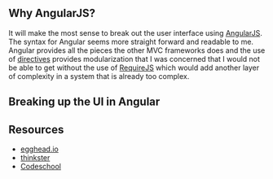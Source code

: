 Why AngularJS?
------------------
It will make the most sense to break out the user interface using [AngularJS](https://angularjs.org/).  The syntax for Angular seems more straight forward and readable to me.  Angular provides all the pieces the other MVC frameworks does and the use of [directives](https://docs.angularjs.org/guide/directive) provides modularization that I was concerned that I would not be able to get without the use of [RequireJS](http://requirejs.org/) which would add another layer of complexity in a system that is already too complex.

Breaking up the UI in Angular
------------------------------

Resources
-----------------
* [egghead.io](https://egghead.io/technologies/angularjs)
* [thinkster](https://thinkster.io/)
* [Codeschool](https://www.codeschool.com/paths/javascript#angular-js)
